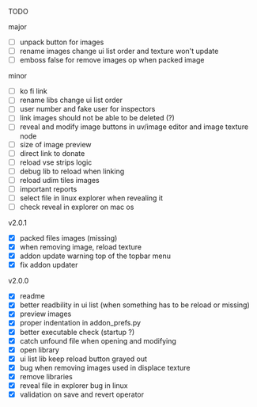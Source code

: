 TODO

major
- [ ] unpack button for images
- [ ] rename images change ui list order and texture won't update
- [ ] emboss false for remove images op when packed image

minor
- [ ] ko fi link
- [ ] rename libs change ui list order
- [ ] user number and fake user for inspectors
- [ ] link images should not be able to be deleted (?)
- [ ] reveal and modify image buttons in uv/image editor and image texture node
- [ ] size of image preview
- [ ] direct link to donate
- [ ] reload vse strips logic
- [ ] debug lib to reload when linking
- [ ] reload udim tiles images
- [ ] important reports
- [ ] select file in linux explorer when revealing it 
- [ ] check reveal in explorer on mac os

v2.0.1
- [x] packed files images (missing)
- [x] when removing image, reload texture
- [x] addon update warning top of the topbar menu
- [x] fix addon updater

v2.0.0
- [x] readme
- [x] better readbility in ui list (when something has to be reload or missing)
- [x] preview images
- [x] proper indentation in addon_prefs.py
- [x] better executable check (startup ?)
- [x] catch unfound file when opening and modifying
- [x] open library
- [x] ui list lib keep reload button grayed out
- [x] bug when removing images used in displace texture
- [x] remove libraries
- [x] reveal file in explorer bug in linux
- [x] validation on save and revert operator